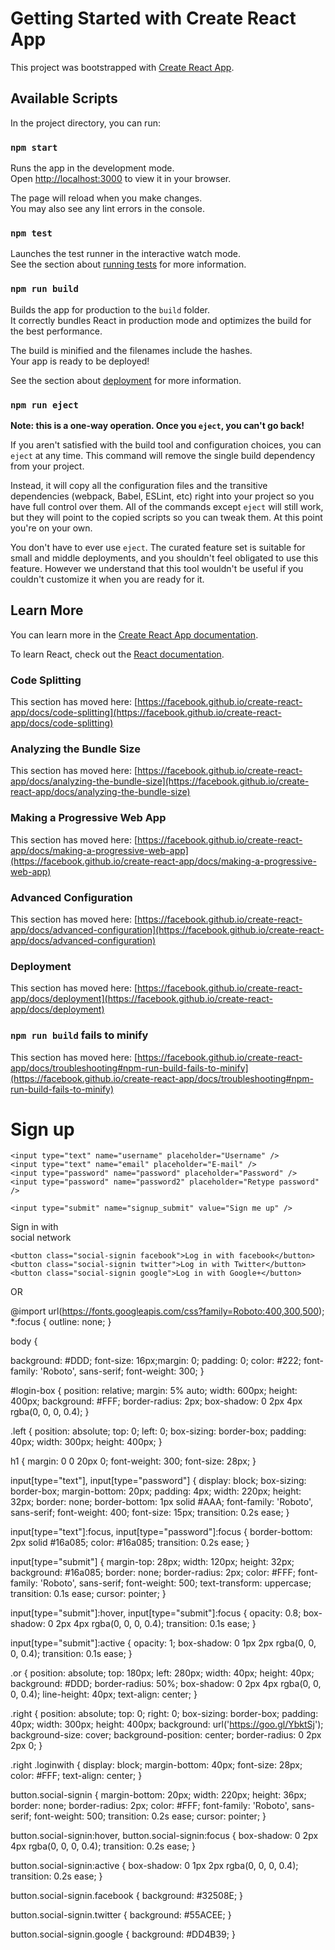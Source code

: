 # Getting Started with Create React App

This project was bootstrapped with [Create React App](https://github.com/facebook/create-react-app).

## Available Scripts

In the project directory, you can run:

### `npm start`

Runs the app in the development mode.\
Open [http://localhost:3000](http://localhost:3000) to view it in your browser.

The page will reload when you make changes.\
You may also see any lint errors in the console.

### `npm test`

Launches the test runner in the interactive watch mode.\
See the section about [running tests](https://facebook.github.io/create-react-app/docs/running-tests) for more information.

### `npm run build`

Builds the app for production to the `build` folder.\
It correctly bundles React in production mode and optimizes the build for the best performance.

The build is minified and the filenames include the hashes.\
Your app is ready to be deployed!

See the section about [deployment](https://facebook.github.io/create-react-app/docs/deployment) for more information.

### `npm run eject`

**Note: this is a one-way operation. Once you `eject`, you can't go back!**

If you aren't satisfied with the build tool and configuration choices, you can `eject` at any time. This command will remove the single build dependency from your project.

Instead, it will copy all the configuration files and the transitive dependencies (webpack, Babel, ESLint, etc) right into your project so you have full control over them. All of the commands except `eject` will still work, but they will point to the copied scripts so you can tweak them. At this point you're on your own.

You don't have to ever use `eject`. The curated feature set is suitable for small and middle deployments, and you shouldn't feel obligated to use this feature. However we understand that this tool wouldn't be useful if you couldn't customize it when you are ready for it.

## Learn More

You can learn more in the [Create React App documentation](https://facebook.github.io/create-react-app/docs/getting-started).

To learn React, check out the [React documentation](https://reactjs.org/).

### Code Splitting

This section has moved here: [https://facebook.github.io/create-react-app/docs/code-splitting](https://facebook.github.io/create-react-app/docs/code-splitting)

### Analyzing the Bundle Size

This section has moved here: [https://facebook.github.io/create-react-app/docs/analyzing-the-bundle-size](https://facebook.github.io/create-react-app/docs/analyzing-the-bundle-size)

### Making a Progressive Web App

This section has moved here: [https://facebook.github.io/create-react-app/docs/making-a-progressive-web-app](https://facebook.github.io/create-react-app/docs/making-a-progressive-web-app)

### Advanced Configuration

This section has moved here: [https://facebook.github.io/create-react-app/docs/advanced-configuration](https://facebook.github.io/create-react-app/docs/advanced-configuration)

### Deployment

This section has moved here: [https://facebook.github.io/create-react-app/docs/deployment](https://facebook.github.io/create-react-app/docs/deployment)

### `npm run build` fails to minify

This section has moved here: [https://facebook.github.io/create-react-app/docs/troubleshooting#npm-run-build-fails-to-minify](https://facebook.github.io/create-react-app/docs/troubleshooting#npm-run-build-fails-to-minify)



<div id="login-box">
  <div class="left">
    <h1>Sign up</h1>
    
    <input type="text" name="username" placeholder="Username" />
    <input type="text" name="email" placeholder="E-mail" />
    <input type="password" name="password" placeholder="Password" />
    <input type="password" name="password2" placeholder="Retype password" />
    
    <input type="submit" name="signup_submit" value="Sign me up" />
  </div>
  
  <div class="right">
    <span class="loginwith">Sign in with<br />social network</span>
    
    <button class="social-signin facebook">Log in with facebook</button>
    <button class="social-signin twitter">Log in with Twitter</button>
    <button class="social-signin google">Log in with Google+</button>
  </div>
  <div class="or">OR</div>
</div>






@import url(https://fonts.googleapis.com/css?family=Roboto:400,300,500);
*:focus {
  outline: none;
}

body {
  
  background: #DDD;
  font-size: 16px;margin: 0;
  padding: 0;
  color: #222;
  font-family: 'Roboto', sans-serif;
  font-weight: 300;
}

#login-box {
  position: relative;
  margin: 5% auto;
  width: 600px;
  height: 400px;
  background: #FFF;
  border-radius: 2px;
  box-shadow: 0 2px 4px rgba(0, 0, 0, 0.4);
}

.left {
  position: absolute;
  top: 0;
  left: 0;
  box-sizing: border-box;
  padding: 40px;
  width: 300px;
  height: 400px;
}

h1 {
  margin: 0 0 20px 0;
  font-weight: 300;
  font-size: 28px;
}

input[type="text"],
input[type="password"] {
  display: block;
  box-sizing: border-box;
  margin-bottom: 20px;
  padding: 4px;
  width: 220px;
  height: 32px;
  border: none;
  border-bottom: 1px solid #AAA;
  font-family: 'Roboto', sans-serif;
  font-weight: 400;
  font-size: 15px;
  transition: 0.2s ease;
}

input[type="text"]:focus,
input[type="password"]:focus {
  border-bottom: 2px solid #16a085;
  color: #16a085;
  transition: 0.2s ease;
}

input[type="submit"] {
  margin-top: 28px;
  width: 120px;
  height: 32px;
  background: #16a085;
  border: none;
  border-radius: 2px;
  color: #FFF;
  font-family: 'Roboto', sans-serif;
  font-weight: 500;
  text-transform: uppercase;
  transition: 0.1s ease;
  cursor: pointer;
}

input[type="submit"]:hover,
input[type="submit"]:focus {
  opacity: 0.8;
  box-shadow: 0 2px 4px rgba(0, 0, 0, 0.4);
  transition: 0.1s ease;
}

input[type="submit"]:active {
  opacity: 1;
  box-shadow: 0 1px 2px rgba(0, 0, 0, 0.4);
  transition: 0.1s ease;
}

.or {
  position: absolute;
  top: 180px;
  left: 280px;
  width: 40px;
  height: 40px;
  background: #DDD;
  border-radius: 50%;
  box-shadow: 0 2px 4px rgba(0, 0, 0, 0.4);
  line-height: 40px;
  text-align: center;
}

.right {
  position: absolute;
  top: 0;
  right: 0;
  box-sizing: border-box;
  padding: 40px;
  width: 300px;
  height: 400px;
  background: url('https://goo.gl/YbktSj');
  background-size: cover;
  background-position: center;
  border-radius: 0 2px 2px 0;
}

.right .loginwith {
  display: block;
  margin-bottom: 40px;
  font-size: 28px;
  color: #FFF;
  text-align: center;
}

button.social-signin {
  margin-bottom: 20px;
  width: 220px;
  height: 36px;
  border: none;
  border-radius: 2px;
  color: #FFF;
  font-family: 'Roboto', sans-serif;
  font-weight: 500;
  transition: 0.2s ease;
  cursor: pointer;
}

button.social-signin:hover,
button.social-signin:focus {
  box-shadow: 0 2px 4px rgba(0, 0, 0, 0.4);
  transition: 0.2s ease;
}

button.social-signin:active {
  box-shadow: 0 1px 2px rgba(0, 0, 0, 0.4);
  transition: 0.2s ease;
}

button.social-signin.facebook {
  background: #32508E;
}

button.social-signin.twitter {
  background: #55ACEE;
}

button.social-signin.google {
  background: #DD4B39;
}